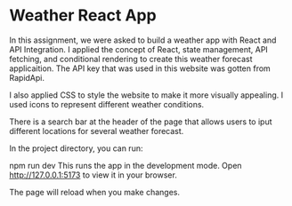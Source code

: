 # Weather React App

In this assignment, we were asked to build a weather app with React and API Integration. I applied the concept of React, state management, API fetching, and conditional rendering to create this weather forecast applicaition. The API key that was used in this website was gotten from RapidApi.

I also applied CSS to style the website to make it more visually appealing. I used icons to represent different weather conditions.

There is a search bar at the header of the page that allows users to iput different locations for several weather forecast.

In the project directory, you can run:

npm run dev
This runs the app in the development mode.
Open http://127.0.0.1:5173 to view it in your browser.

The page will reload when you make changes.
